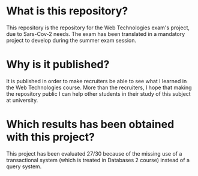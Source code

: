 # What is this repository?
This repository is the repository for the Web Technologies exam's project, due to Sars-Cov-2 needs. The exam has been translated in a mandatory project to develop during the summer exam session.

# Why is it published?
It is published in order to make recruiters be able to see what I learned in the Web Technologies course. More than the recruiters, I hope that making the repository public I can help other students in their study of this subject at university.

# Which results has been obtained with this project?
This project has been evaluated 27/30 because of the missing use of a transactional system (which is treated in Databases 2 course) instead of a query system.
